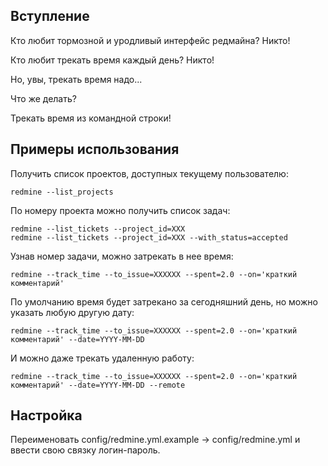 ## Вступление ##

Кто любит тормозной и уродливый интерфейс редмайна? Никто!

Кто любит трекать время каждый день? Никто!

Но, увы, трекать время надо...


Что же делать?


Трекать время из командной строки!


## Примеры использования ##

Получить список проектов, доступных текущему пользователю:
```
redmine --list_projects
```

По номеру проекта можно получить список задач:
```
redmine --list_tickets --project_id=XXX
redmine --list_tickets --project_id=XXX --with_status=accepted
```

Узнав номер задачи, можно затрекать в нее время:
```
redmine --track_time --to_issue=XXXXXX --spent=2.0 --on='краткий комментарий'
```

По умолчанию время будет затрекано за сегодняшний день, но можно указать любую другую дату:
```
redmine --track_time --to_issue=XXXXXX --spent=2.0 --on='краткий комментарий' --date=YYYY-MM-DD
```

И можно даже трекать удаленную работу:
```
redmine --track_time --to_issue=XXXXXX --spent=2.0 --on='краткий комментарий' --date=YYYY-MM-DD --remote
```

## Настройка ##

Переименовать config/redmine.yml.example -> config/redmine.yml и ввести свою связку логин-пароль.